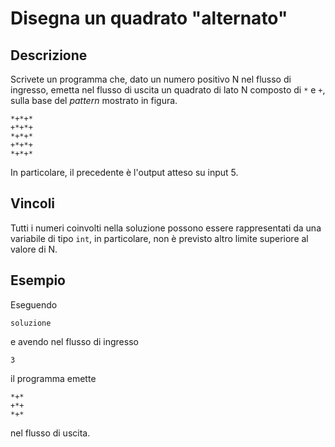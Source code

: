 Disegna un quadrato "alternato"
===============================

Descrizione
-----------

Scrivete un programma che, dato un numero positivo N nel flusso di ingresso,
emetta nel flusso di uscita un quadrato di lato N composto di `*` e `+`, sulla
base del *pattern* mostrato in figura.

	*+*+*
	+*+*+
	*+*+*
	+*+*+
	*+*+*

In particolare, il precedente è l'output atteso su input 5.

Vincoli
-------

Tutti i numeri coinvolti nella soluzione possono essere rappresentati da una
variabile di tipo `int`, in particolare, non è previsto altro limite superiore
al valore di N.


Esempio
-------

Eseguendo

	soluzione

e avendo nel flusso di ingresso

	3

il programma emette

	*+*
	+*+
	*+*

 nel flusso di uscita.

